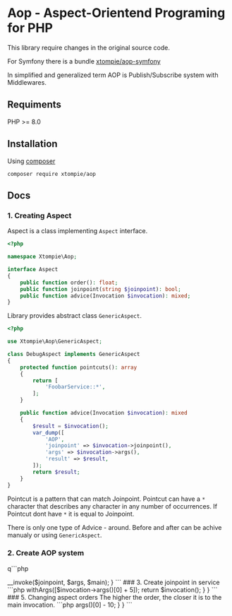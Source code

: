 
# Aop - Aspect-Orientend Programing for PHP

This library require changes in the original source code.

For Symfony there is a bundle [xtompie/aop-symfony](https://github.com/xtompie/aop-symfony/)

In simplified and generalized term AOP is Publish/Subscribe system with Middlewares.

## Requiments

PHP >= 8.0

## Installation

Using [composer](https://getcomposer.org/)

```
composer require xtompie/aop
```

## Docs

### 1. Creating Aspect

Aspect is a class implementing `Aspect` interface.

```php
<?php

namespace Xtompie\Aop;

interface Aspect
{
    public function order(): float;
    public function joinpoint(string $joinpoint): bool;
    public function advice(Invocation $invocation): mixed;
}
```

Library provides abstract class `GenericAspect`.

```php
<?php

use Xtompie\Aop\GenericAspect;

class DebugAspect implements GenericAspect
{
    protected function pointcuts(): array
    {
        return [
            'FoobarService::*',
        ];
    }

    public function advice(Invocation $invocation): mixed
    {
        $result = $invocation();
        var_dump([
            'AOP',
            'joinpoint' => $invocation->joinpoint(),
            'args' => $invocation->args(),
            'result' => $result,
        ]);
        return $result;
    }
}
```

Pointcut is a pattern that can match Joinpoint.
Pointcut can have a `*` character that describes any character in any number of occurrences.
If Pointcut dont have `*` it is equal to Joinpoint.

There is only one type of Advice - around. Before and after can be achive manualy or using `GenericAspect`.

### 2. Create AOP system

q```php
<?php

use Xtompie\Aop\GenericAspect;

$aop = new Aop([
    new DebugAspect(),
]);

function aop(string $joinpoint, array $args, callable $main): mixed
{
    return $GLOBALS['aop']->__invoke($joinpoint, $args, $main);
}
```

### 3. Create joinpoint in service

```php
<?php

class FoobarService
{
    public function baz(int $a): int
    {
        return aop(__METHOD__, func_get_args(), function(int $a) { // <-- added line
            return $a +1;
        }); // <-- added line
    }
}
```

### 4. Changing invocation arguments

```php
<?php

use Xtompie\Aop\GenericAspect;

class AddFiveAspect implements GenericAspect
{
    protected function pointcuts(): array
    {
        return [
            'FoobarService::__invoke',
        ];
    }

    public function advice(Invocation $invocation): mixed
    {
        $invocation = $invocation->withArgs([$invocation->args()[0] + 5]);
        return $invocation();
    }
}
```

### 5. Changing aspect orders

The higher the order, the closer it is to the main invocation.

```php
<?php

use Xtompie\Aop\GenericAspect;

class AddFiveAspect implements GenericAspect
{
    public function order(): float
    {
        return 10;
    }

    // ...
}
```

### 6. Replace orginal invocation

Dont call invocation chain `$invocation()`.

```php
<?php

use Xtompie\Aop\GenericAspect;

class MinusTeenAspect implements GenericAspect
{
    public function order(): float
    {
        return 999;
    }

    protected function pointcuts(): array
    {
        return [
            'FoobarService::__invoke',
        ];
    }

    public function advice(Invocation $invocation): mixed
    {
        return $invocation->args()[0] - 10;
    }
}
```